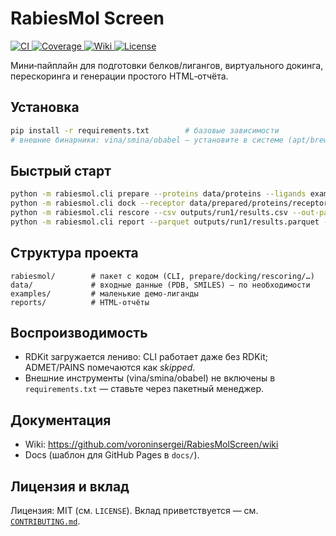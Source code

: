 # RabiesMol Screen

<p align="left">
  <a href="https://github.com/voroninsergei/RabiesMolScreen/actions/workflows/ci.yml">
    <img alt="CI" src="https://github.com/voroninsergei/RabiesMolScreen/actions/workflows/ci.yml/badge.svg">
  </a>
  <a href="https://codecov.io/gh/voroninsergei/RabiesMolScreen">
    <img alt="Coverage" src="https://codecov.io/gh/voroninsergei/RabiesMolScreen/branch/main/graph/badge.svg">
  </a>
  <a href="https://github.com/voroninsergei/RabiesMolScreen/wiki">
    <img alt="Wiki" src="https://img.shields.io/badge/wiki-GitHub%20Wiki-blue">
  </a>
  <a href="https://github.com/voroninsergei/RabiesMolScreen/blob/main/LICENSE">
    <img alt="License" src="https://img.shields.io/github/license/voroninsergei/RabiesMolScreen">
  </a>
</p>

Мини‑пайплайн для подготовки белков/лигангов, виртуального докинга,
перескоринга и генерации простого HTML‑отчёта.

## Установка
```bash
pip install -r requirements.txt        # базовые зависимости
# внешние бинарники: vina/smina/obabel — установите в системе (apt/brew/conda)
```

## Быстрый старт
```bash
python -m rabiesmol.cli prepare --proteins data/proteins --ligands examples --seed 42
python -m rabiesmol.cli dock --receptor data/prepared/proteins/receptor.pdbqt --ligands data/prepared/ligands --out outputs/run1
python -m rabiesmol.cli rescore --csv outputs/run1/results.csv --out-parquet outputs/run1/results.parquet
python -m rabiesmol.cli report --parquet outputs/run1/results.parquet --out reports/report.html
```

## Структура проекта
```
rabiesmol/        # пакет с кодом (CLI, prepare/docking/rescoring/…)
data/             # входные данные (PDB, SMILES) — по необходимости
examples/         # маленькие демо-лиганды
reports/          # HTML‑отчёты
```

## Воспроизводимость
- RDKit загружается лениво: CLI работает даже без RDKit; ADMET/PAINS помечаются как *skipped*.
- Внешние инструменты (vina/smina/obabel) не включены в `requirements.txt` — ставьте через пакетный менеджер.

## Документация
- Wiki: https://github.com/voroninsergei/RabiesMolScreen/wiki
- Docs (шаблон для GitHub Pages в `docs/`).

## Лицензия и вклад
Лицензия: MIT (см. `LICENSE`). Вклад приветствуется — см. [`CONTRIBUTING.md`](CONTRIBUTING.md).
